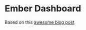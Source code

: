 # Ember Dashboard

Based on this [awesome blog post](https://medium.com/@jatescher/creating-a-metrics-dashboard-with-ember-js-bootstrap-and-rails-part-1-b11cf922408d)
